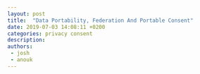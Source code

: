 ```yaml
---
layout: post
title:  "Data Portability, Federation And Portable Consent"
date: 2019-07-03 14:08:11 +0200
categories: privacy consent
description:
authors:
 - josh
 - anouk
---
```


